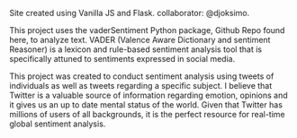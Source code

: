 Site created using Vanilla JS and Flask. collaborator: @djoksimo.  

This project uses the vaderSentiment Python package, Github Repo found here, to analyze text.
VADER (Valence Aware Dictionary and sentiment Reasoner) is a lexicon and rule-based sentiment analysis tool that is specifically attuned to sentiments expressed in social media.

This project was created to conduct sentiment analysis using tweets of individuals as well as tweets regarding a specific subject.
I believe that Twitter is a valuable source of information regarding emotion, opinions and it gives us an up to date mental status of the world.
Given that Twitter has millions of users of all backgrounds, it is the perfect resource for real-time global sentiment analysis.
